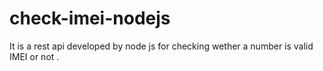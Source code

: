 # check-imei-nodejs
It is a rest api developed by node js for checking wether  a number is valid IMEI or not .
